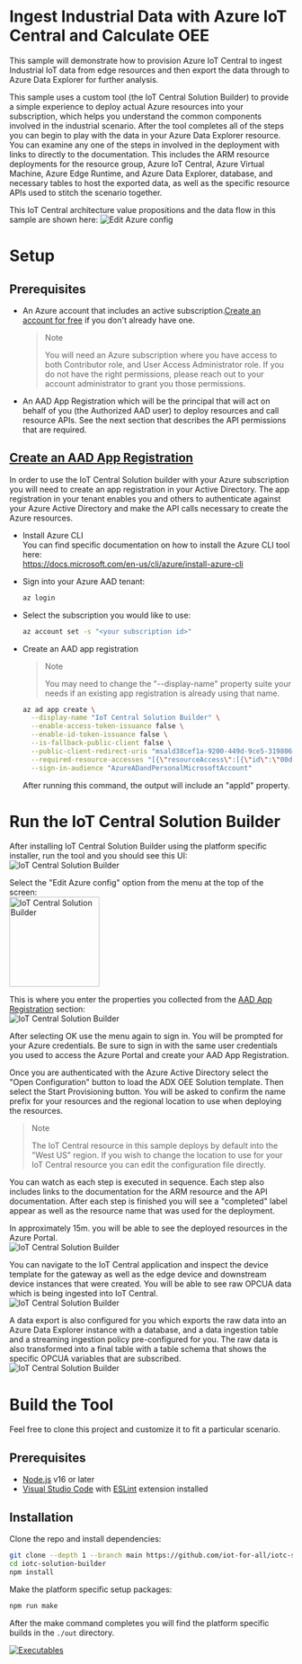 # Ingest Industrial Data with Azure IoT Central and Calculate OEE
This sample will demonstrate how to provision Azure IoT Central to ingest Industrial IoT data from edge resources and then export the data through to Azure Data Explorer for further analysis.

This sample uses a custom tool (the IoT Central Solution Builder) to provide a simple experience to deploy actual Azure resources into your subscription, which helps you understand the common components involved in the industrial scenario. After the tool completes all of the steps you can begin to play with the data in your Azure Data Explorer resource. You can examine any one of the steps in involved in the deployment with links to directly to the documentation. This includes the ARM resource deployments for the resource group, Azure IoT Central, Azure Virtual Machine, Azure Edge Runtime, and Azure Data Explorer, database, and necessary tables to host the exported data, as well as the specific resource APIs used to stitch the scenario together.

This IoT Central architecture value propositions and the data flow in this sample are shown here:
<img src="./content/iotcarch.png" alt="Edit Azure config" />

# Setup
## Prerequisites
* An Azure account that includes an active subscription.[Create an account for free](https://azure.microsoft.com/free/?WT.mc_id=A261C142F) if you don't already have one.
  > Note
  >
  >You will need an Azure subscription where you have access to both Contributor role, and User Access Administrator role. If you do not have the right permissions, please reach out to your account administrator to grant you those permissions.
* An AAD App Registration which will be the principal that will act on behalf of you (the Authorized AAD user) to deploy resources and call resource APIs. See the next section that describes the API permissions that are required.

## [Create an AAD App Registration](#create-an-aad-app-registration)
In order to use the IoT Central Solution builder with your Azure subscription you will need to create an app registration in your Active Directory. The app registration in your tenant enables you and others to authenticate against your Azure Active Directory and make the API calls necessary to create the Azure resources. 

* Install Azure CLI  
You can find specific documentation on how to install the Azure CLI tool here:  
https://docs.microsoft.com/en-us/cli/azure/install-azure-cli  

* Sign into your Azure AAD tenant:
  ```bash
  az login
  ```
* Select the subscription you would like to use:
  ```bash
  az account set -s "<your subscription id>"
  ```
* Create an AAD app registration
  > Note
  >
  >You may need to change the "--display-name" property suite your needs if an existing app registration is already using that name.

  ```bash
  az ad app create \
    --display-name "IoT Central Solution Builder" \
    --enable-access-token-issuance false \
    --enable-id-token-issuance false \
    --is-fallback-public-client false \
    --public-client-redirect-uris "msald38cef1a-9200-449d-9ce5-3198067beaa5://auth" \
    --required-resource-accesses "[{\"resourceAccess\":[{\"id\":\"00d678f0-da44-4b12-a6d6-c98bcfd1c5fe\",\"type\":\"Scope\"}],\"resourceAppId\":\"2746ea77-4702-4b45-80ca-3c97e680e8b7\"},{\"resourceAccess\":[{\"id\":\"73792908-5709-46da-9a68-098589599db6\",\"type\":\"Scope\"}],\"resourceAppId\":\"9edfcdd9-0bc5-4bd4-b287-c3afc716aac7\"},{\"resourceAccess\":[{\"id\":\"41094075-9dad-400e-a0bd-54e686782033\",\"type\":\"Scope\"}],\"resourceAppId\":\"797f4846-ba00-4fd7-ba43-dac1f8f63013\"},{\"resourceAccess\":[{\"id\":\"e1fe6dd8-ba31-4d61-89e7-88639da4683d\",\"type\":\"Scope\"}],\"resourceAppId\":\"00000003-0000-0000-c000-000000000000\"}]" \
    --sign-in-audience "AzureADandPersonalMicrosoftAccount"
  ```
  After running this command, the output will include an "appId" property.

# Run the IoT Central Solution Builder
After installing IoT Central Solution Builder using the platform specific installer, run the tool and you should see this UI:  
<img src="./content/iotsbempty.png" alt="IoT Central Solution Builder" />

Select the "Edit Azure config" option from the menu at the top of the screen:  
<img src="./content/azureconfigmenu.png" height="160" alt="IoT Central Solution Builder" />

This is where you enter the properties you collected from the [AAD App Registration](#create-an-aad-app-registration) section:  
<img src="./content/azureconfig.png" alt="IoT Central Solution Builder" />

After selecting OK use the menu again to sign in. You will be prompted for your Azure credentials. Be sure to sign in with the same user credentials you used to access the Azure Portal and create your AAD App Registration.

Once you are authenticated with the Azure Active Directory select the "Open Configuration" button to load the ADX OEE Solution template. Then select the Start Provisioning button. You will be asked to confirm the name prefix for your resources and the regional location to use when deploying the resources.
  > Note
  >
  >The IoT Central resource in this sample deploys by default into the "West US" region. If you wish to change the location to use for your IoT Central resource you can edit the configuration file directly.  

You can watch as each step is executed in sequence. Each step also includes links to the documentation for the ARM resource and the API documentation. After each step is finished you will see a "completed" label appear as well as the resource name that was used for the deployment.

In approximately 15m. you will be able to see the deployed resources in the Azure Portal.  
<img src="./content/azureresources.png" alt="IoT Central Solution Builder" />

You can navigate to the IoT Central application and inspect the device template for the gateway as well as the edge device and downstream device instances that were created. You will be able to see raw OPCUA data which is being ingested into IoT Central.  
<img src="./content/iotcentral.png" alt="IoT Central Solution Builder" />

A data export is also configured for you which exports the raw data into an Azure Data Explorer instance with a database, and a data ingestion table and a streaming ingestion policy pre-configured for you. The raw data is also transformed into a final table with a table schema that shows the specific OPCUA variables that are subscribed.  
<img src="./content/adxexplorer.png" alt="IoT Central Solution Builder" />

# Build the Tool
Feel free to clone this project and customize it to fit a particular scenario.
## Prerequisites
* [Node.js](https://nodejs.org/en/download/) v16 or later
* [Visual Studio Code](https://code.visualstudio.com/Download) with [ESLint](https://marketplace.visualstudio.com/items?itemName=dbaeumer.vscode-eslint) extension installed

## Installation
Clone the repo and install dependencies:

```bash
git clone --depth 1 --branch main https://github.com/iot-for-all/iotc-solution-builder.git
cd iotc-solution-builder
npm install
```
Make the platform specific setup packages:
```bash
npm run make
```
After the make command completes you will find the platform specific builds in the `./out` directory.

[![Executables](https://github.com/barustum/iotc-solution-builder/actions/workflows/iotc-solution-builder-release.yml/badge.svg)](https://github.com/barustum/iotc-solution-builder/actions)

